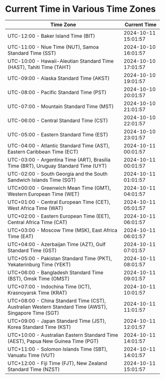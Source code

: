 # Current Time in Various Time Zones

| Time Zone | Current Time |
|-----------|--------------|
| UTC-12:00 - Baker Island Time (BIT) | 2024-10-11 15:01:57 |
| UTC-11:00 - Niue Time (NUT), Samoa Standard Time (SST) | 2024-10-10 16:01:57 |
| UTC-10:00 - Hawaii-Aleutian Standard Time (HAST), Tahiti Time (TAHT) | 2024-10-10 17:01:57 |
| UTC-09:00 - Alaska Standard Time (AKST) | 2024-10-10 19:01:57 |
| UTC-08:00 - Pacific Standard Time (PST) | 2024-10-10 20:01:57 |
| UTC-07:00 - Mountain Standard Time (MST) | 2024-10-10 21:01:57 |
| UTC-06:00 - Central Standard Time (CST) | 2024-10-10 22:01:57 |
| UTC-05:00 - Eastern Standard Time (EST) | 2024-10-10 23:01:57 |
| UTC-04:00 - Atlantic Standard Time (AST), Eastern Caribbean Time (ECT) | 2024-10-11 00:01:57 |
| UTC-03:00 - Argentina Time (ART), Brasília Time (BRT), Uruguay Standard Time (UYT) | 2024-10-11 00:01:57 |
| UTC-02:00 - South Georgia and the South Sandwich Islands Time (SGT) | 2024-10-11 01:01:57 |
| UTC±00:00 - Greenwich Mean Time (GMT), Western European Time (WET) | 2024-10-11 04:01:57 |
| UTC+01:00 - Central European Time (CET), West Africa Time (WAT) | 2024-10-11 05:01:57 |
| UTC+02:00 - Eastern European Time (EET), Central Africa Time (CAT) | 2024-10-11 06:01:57 |
| UTC+03:00 - Moscow Time (MSK), East Africa Time (EAT) | 2024-10-11 06:01:57 |
| UTC+04:00 - Azerbaijan Time (AZT), Gulf Standard Time (GST) | 2024-10-11 07:01:57 |
| UTC+05:00 - Pakistan Standard Time (PKT), Yekaterinburg Time (YEKT) | 2024-10-11 08:01:57 |
| UTC+06:00 - Bangladesh Standard Time (BST), Omsk Time (OMST) | 2024-10-11 09:01:57 |
| UTC+07:00 - Indochina Time (ICT), Krasnoyarsk Time (KRAT) | 2024-10-11 10:01:57 |
| UTC+08:00 - China Standard Time (CST), Australian Western Standard Time (AWST), Singapore Time (SGT) | 2024-10-11 11:01:57 |
| UTC+09:00 - Japan Standard Time (JST), Korea Standard Time (KST) | 2024-10-11 12:01:57 |
| UTC+10:00 - Australian Eastern Standard Time (AEST), Papua New Guinea Time (PGT) | 2024-10-11 14:01:57 |
| UTC+11:00 - Solomon Islands Time (SBT), Vanuatu Time (VUT) | 2024-10-11 14:01:57 |
| UTC+12:00 - Fiji Time (FJT), New Zealand Standard Time (NZST) | 2024-10-11 15:01:57 |
